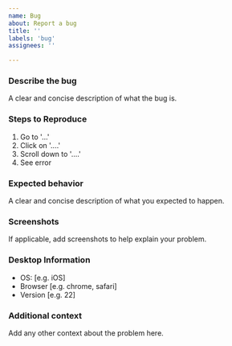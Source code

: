 ```yaml
---
name: Bug
about: Report a bug
title: ''
labels: 'bug'
assignees: ''

---
```


### Describe the bug
A clear and concise description of what the bug is.

### Steps to Reproduce
1. Go to '...'
2. Click on '....'
3. Scroll down to '....'
4. See error

### Expected behavior 
A clear and concise description of what you expected to happen.

### Screenshots
If applicable, add screenshots to help explain your problem.

### Desktop Information
 - OS: [e.g. iOS]
 - Browser [e.g. chrome, safari]
 - Version [e.g. 22]

### Additional context
Add any other context about the problem here.
